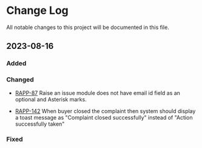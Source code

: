 
# Change Log
All notable changes to this project will be documented in this file.
 
 
## 2023-08-16
  
### Added
 
### Changed
  
- [RAPP-87](https://ondc-issue-logging-cohort1.atlassian.net/browse/RAPP-87)
  Raise an issue module does not have email id field as an optional and Asterisk marks.

- [RAPP-142](https://ondc-issue-logging-cohort1.atlassian.net/browse/RAPP-142)
When buyer closed the complaint then system should display a toast message as "Complaint closed successfully" instead of "Action successfully taken"
 
### Fixed
 